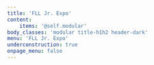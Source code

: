 ```yaml
---
title: 'FLL Jr. Expo'
content:
    items: '@self.modular'
body_classes: 'modular title-h1h2 header-dark'
menu: 'FLL Jr. Expo'
underconstruction: true
onpage_menu: false
---
```


